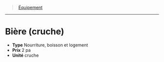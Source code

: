 ﻿---
!EquipmentItem
Type: Nourriture, boisson et logement
Price: 2 pa
Unity: cruche
Id: equipment_hd.md#bière-cruche
ParentLink: equipment_hd.md#Équipement
Name: Bière (cruche)
ParentName: Équipement
NameLevel: 1
Attributes:
  Name: Bière (cruche)
  Markdown: >+
    # <!--Name-->Bière (cruche)<!--/Name-->


    - **Type** <!--Type-->Nourriture, boisson et logement<!--/Type-->

    - **Prix** <!--Price-->2 pa<!--/Price-->

    - **Unité** <!--Unity-->cruche<!--/Unity-->

  Type: Nourriture, boisson et logement
  Price: 2 pa
  Unity: cruche
AttributesDictionary: >+
  Name: Bière (cruche)

  Markdown: >+

    # <!--Name-->Bière (cruche)<!--/Name-->





    - **Type** <!--Type-->Nourriture, boisson et logement<!--/Type-->



    - **Prix** <!--Price-->2 pa<!--/Price-->



    - **Unité** <!--Unity-->cruche<!--/Unity-->



  Type: Nourriture, boisson et logement

  Price: 2 pa

  Unity: cruche

---
> [Équipement](hd_equipment.md)

---

# Bière (cruche)

- **Type** Nourriture, boisson et logement
- **Prix** 2 pa
- **Unité** cruche

